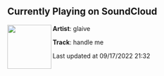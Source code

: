 ## Currently Playing on SoundCloud

[<img align="left" width="100" src="https://i1.sndcdn.com/artworks-TCcjnP95ccKkusHG-DWf7Og-t500x500.jpg">](https://soundcloud.com/1glaive/handle-me-123?in=1glaive/sets/then-ill-be-happy)

**Artist**: glaive 

**Track**: handle me

Last updated at 09/17/2022 21:32
